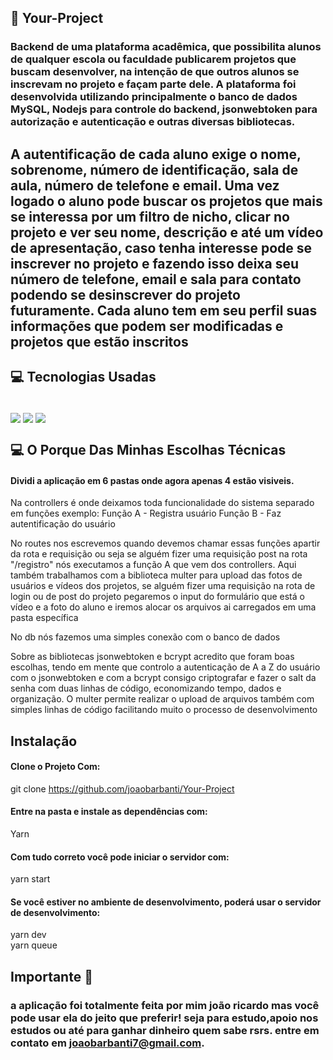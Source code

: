 ##  📱 Your-Project 

### Backend de uma plataforma acadêmica, que possibilita alunos de qualquer escola ou faculdade publicarem projetos que buscam desenvolver, na intenção de que outros alunos se inscrevam no projeto e façam parte dele. A plataforma foi desenvolvida utilizando principalmente o banco de dados MySQL, Nodejs para controle do backend, jsonwebtoken para autorização e autenticação e outras diversas bibliotecas.  
## A autentificação de cada aluno exige o nome, sobrenome, número de identificação, sala de aula, número de telefone e email. Uma vez logado o aluno pode buscar os projetos que mais se interessa por um filtro de nicho, clicar no projeto e ver seu nome, descrição e até um vídeo de apresentação, caso tenha interesse pode se inscrever no projeto e fazendo isso deixa seu número de telefone, email e sala para contato podendo se desinscrever do projeto futuramente. Cada aluno tem em seu perfil suas informações que podem ser modificadas e projetos que estão inscritos 



## 💻 Tecnologias Usadas
<div style="display: inline_block"><br/>
<img align="center" src="https://img.shields.io/badge/JavaScript-323330?style=for-the-badge&logo=javascript&logoColor=F7DF1E">
<img align="center" src="https://img.shields.io/badge/Node.js-43853D?style=for-the-badge&logo=node.js&logoColor=white">
<img align="center" src="https://shields.io/badge/MySQL-lightgrey?logo=mysql&style=plastic&logoColor=white&labelColor=blue">

## 💻 O Porque Das Minhas Escolhas Técnicas

#### Dividi a aplicação em 6 pastas onde agora apenas 4 estão visiveis.
Na controllers é onde deixamos toda funcionalidade do sistema separado em funções 
exemplo: Função A - Registra usuário
 Função B - Faz autentificação do usuário

No routes nos escrevemos quando devemos chamar essas funções apartir da rota e requisição ou seja se alguém fizer uma requisição post na rota "/registro" nós executamos a função A que vem dos controllers. Aqui também trabalhamos com a biblioteca multer para upload das fotos de usuários e vídeos dos projetos, se alguém fizer uma requisição na rota de login ou de post do projeto pegaremos o input do formulário que está o vídeo e a foto do aluno e iremos alocar os arquivos ai carregados em uma pasta específica

No db nós fazemos uma simples conexão com o banco de dados

Sobre as bibliotecas jsonwebtoken e bcrypt acredito que foram boas escolhas, tendo em mente que controlo a autenticação de A a Z do usuário com o jsonwebtoken e com a bcrypt consigo criptografar e fazer o salt da senha com duas linhas de código, economizando tempo, dados e organização. O multer permite realizar o upload de arquivos também com simples linhas de código facilitando muito o processo de desenvolvimento

## Instalação 

#### Clone o Projeto Com: </br>

git clone https://github.com/joaobarbanti/Your-Project
#### Entre na pasta e instale as dependências com: 
 Yarn
#### Com tudo correto você pode iniciar o servidor com:
yarn start
#### Se você estiver no ambiente de desenvolvimento, poderá usar o servidor de desenvolvimento:
yarn dev</br>
yarn queue
## Importante 💛

### a aplicação foi totalmente feita por mim joão ricardo mas você pode usar ela do jeito que preferir! seja para estudo,apoio nos estudos ou até para ganhar dinheiro quem sabe rsrs. entre em contato em joaobarbanti7@gmail.com.
</div>
